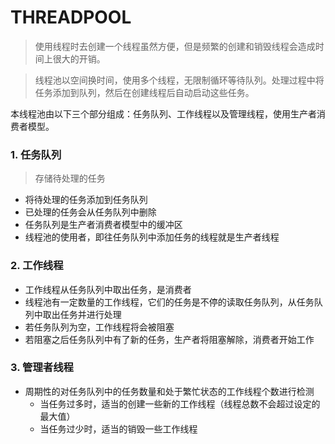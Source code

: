 # THREADPOOL

> 使用线程时去创建一个线程虽然方便，但是频繁的创建和销毁线程会造成时间上很大的开销。  

> 线程池以空间换时间，使用多个线程，无限制循环等待队列。处理过程中将任务添加到队列，然后在创建线程后自动启动这些任务。

本线程池由以下三个部分组成：任务队列、工作线程以及管理线程，使用生产者消费者模型。

### 1. 任务队列
> 存储待处理的任务
- 将待处理的任务添加到任务队列
- 已处理的任务会从任务队列中删除
- 任务队列是生产者消费者模型中的缓冲区
- 线程池的使用者，即往任务队列中添加任务的线程就是生产者线程

### 2. 工作线程
- 工作线程从任务队列中取出任务，是消费者
- 线程池有一定数量的工作线程，它们的任务是不停的读取任务队列，从任务队列中取出任务并进行处理
- 若任务队列为空，工作线程将会被阻塞
- 若阻塞之后任务队列中有了新的任务，生产者将阻塞解除，消费者开始工作

### 3. 管理者线程
- 周期性的对任务队列中的任务数量和处于繁忙状态的工作线程个数进行检测
    - 当任务过多时，适当的创建一些新的工作线程（线程总数不会超过设定的最大值）
    - 当任务过少时，适当的销毁一些工作线程